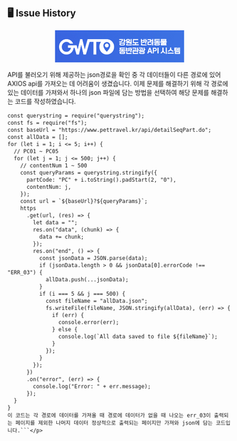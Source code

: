## 🖥 Issue History

<p align="center"> <img src="./Readme_img/GWTO.png" alt="index"></img></p>
<p>API를 불러오기 위해 제공하는 json경로을 확인 중 각 데이터들이 다른 경로에 있어 AXIOS api를 가져오는 데 어려움이 생겼습니다.
  이제 문제를 해결하기 위해 각 경로에 있는 데이터를 가져와서 하나의 json 파일에 담는 방법을 선택하여 해당 문제를 해결하는 코드를 작성하였습니다.
  
```const https = require("https");
const querystring = require("querystring");
const fs = require("fs");
const baseUrl = "https://www.pettravel.kr/api/detailSeqPart.do";
const allData = [];
for (let i = 1; i <= 5; i++) {
  // PC01 ~ PC05
  for (let j = 1; j <= 500; j++) {
    // contentNum 1 ~ 500
    const queryParams = querystring.stringify({
      partCode: "PC" + i.toString().padStart(2, "0"),
      contentNum: j,
    });
    const url = `${baseUrl}?${queryParams}`;
    https
      .get(url, (res) => {
        let data = "";
        res.on("data", (chunk) => {
          data += chunk;
        });
        res.on("end", () => {
          const jsonData = JSON.parse(data);
          if (jsonData.length > 0 && jsonData[0].errorCode !== "ERR_03") {
            allData.push(...jsonData);
          }
          if (i === 5 && j === 500) {
            const fileName = "allData.json";
            fs.writeFile(fileName, JSON.stringify(allData), (err) => {
              if (err) {
                console.error(err);
              } else {
                console.log(`All data saved to file ${fileName}`);
              }
            });
          }
        });
      })
      .on("error", (err) => {
        console.log("Error: " + err.message);
      });
  }
}
이 코드는 각 경로에 데이터를 가져올 때 경로에 데이터가 없을 때 나오는 err_03이 출력되는 페이지를 제외한 나머지 데이터 정상적으로 출력되는 페이지만 가져와 json에 담는 코드입니다.```</p>
